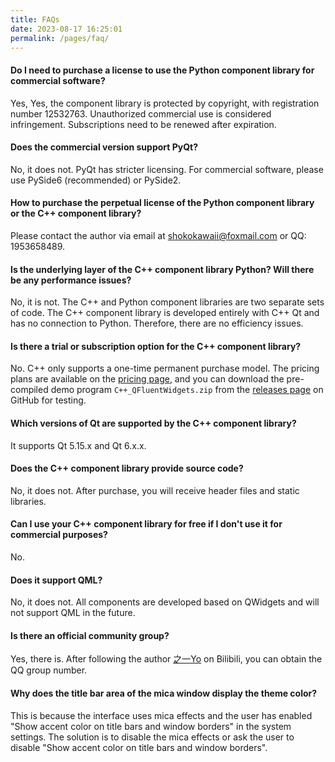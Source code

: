 ```yaml
---
title: FAQs
date: 2023-08-17 16:25:01
permalink: /pages/faq/
---
```


#### Do I need to purchase a license to use the Python component library for commercial software?

Yes, Yes, the component library is protected by copyright, with registration number 12532763. Unauthorized commercial use is considered infringement. Subscriptions need to be renewed after expiration.

#### Does the commercial version support PyQt?

No, it does not. PyQt has stricter licensing. For commercial software, please use PySide6 (recommended) or PySide2.

#### How to purchase the perpetual license of the Python component library or the C++ component library?

Please contact the author via email at [shokokawaii@foxmail.com](mailto:shokokawaii@foxmail.com) or QQ: 1953658489.

#### Is the underlying layer of the C++ component library Python? Will there be any performance issues?

No, it is not. The C++ and Python component libraries are two separate sets of code. The C++ component library is developed entirely with C++ Qt and has no connection to Python. Therefore, there are no efficiency issues.



#### Is there a trial or subscription option for the C++ component library?

No. C++ only supports a one-time permanent purchase model. The pricing plans are available on the [pricing page](/price), and you can download the pre-compiled demo program `C++_QFluentWidgets.zip` from the [releases page](https://github.com/zhiyiYo/PyQt-Fluent-Widgets/releases) on GitHub for testing.

#### Which versions of Qt are supported by the C++ component library?

It supports Qt 5.15.x and Qt 6.x.x.

#### Does the C++ component library provide source code?

No, it does not. After purchase, you will receive header files and static libraries.

#### Can I use your C++ component library for free if I don't use it for commercial purposes?

No.

#### Does it support QML?

No, it does not. All components are developed based on QWidgets and will not support QML in the future.

#### Is there an official community group?

Yes, there is. After following the author [之一Yo](https://space.bilibili.com/471587058) on Bilibili, you can obtain the QQ group number.

#### Why does the title bar area of the mica window display the theme color?

This is because the interface uses mica effects and the user has enabled "Show accent color on title bars and window borders" in the system settings. The solution is to disable the mica effects or ask the user to disable "Show accent color on title bars and window borders".